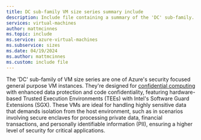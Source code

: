 ```yaml
---
title: DC sub-family VM size series summary include
description: Include file containing a summary of the 'DC' sub-family.
services: virtual-machines
author: mattmcinnes
ms.topic: include
ms.service: azure-virtual-machines
ms.subservice: sizes
ms.date: 04/19/2024
ms.author: mattmcinnes
ms.custom: include file
---
```

The 'DC' sub-family of VM size series are one of Azure's security focused general purpose VM instances. They're designed for [confidential computing](../../../../confidential-computing/overview-azure-products.md) with enhanced data protection and code confidentiality, featuring hardware-based Trusted Execution Environments (TEEs) with Intel's Software Guard Extensions (SGX). These VMs are ideal for handling highly sensitive data that demands isolation from the host environment, such as in scenarios involving secure enclaves for processing private data, financial transactions, and personally identifiable information (PII), ensuring a higher level of security for critical applications.